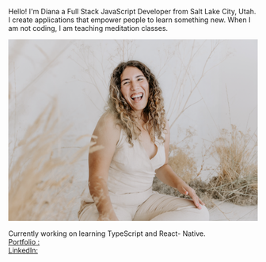 Hello! I'm Diana a Full Stack JavaScript Developer from Salt Lake City, Utah. <br/>
I create applications that empower people to learn something new. When I am not coding, I am teaching meditation classes.


![Screenshot](photoo.png)

Currently working on learning TypeScript and React- Native.<br/>
[Portfolio : ](https://dianaibarradev.com/)<br/>
[LinkedIn:](https://www.linkedin.com/in/dianaibarrathedev/)


